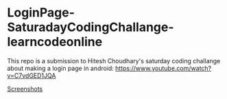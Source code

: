 # LoginPage-SaturadayCodingChallange-learncodeonline
This repo is a submission to Hitesh Choudhary's saturday coding challange about making a login page in android: https://www.youtube.com/watch?v=C7vdGED1JQA

[Screenshots](http://imgur.com/a/zAfyuEO)
